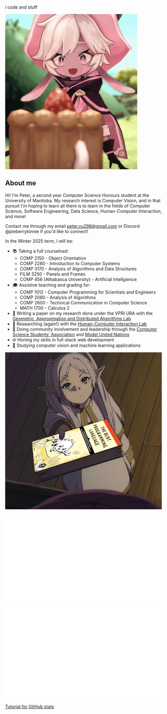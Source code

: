 i code and stuff

<img src="./pieberry-witchspring-r.gif" alt="Pieberry looking at pie">

## About me

Hi! I'm Peter, a second year Computer Science Honours student at the University of Manitoba. My research interest is Computer Vision, and in that pursuit I'm hoping to learn all there is to learn in the fields of Computer Science, Software Engineering, Data Science, Human-Computer Interaction, and more!

Contact me through my email [peter.vu298@gmail.com](mailto:peter.vu298@gmail.com) or Discord @pieberrykinnie if you'd like to connect!

In the Winter 2025 term, I will be:

- 📚 Taking a full courseload:
    - COMP 2150 - Object Orientation
    - COMP 2280 - Introduction to Computer Systems
    - COMP 3170 - Analysis of Algorithms and Data Structures
    - FILM 3250 - Panels and Frames
    - COMP 456 (Athabasca University) - Artificial Intellgience
- 🎓 Assistive teaching and grading for:
    - COMP 1012 - Computer Programming for Scientists and Engineers
    - COMP 2080 - Analysis of Algorithms
    - COMP 2600 - Technical Communication in Computer Science
    - MATH 1700 - Calculus 2
- 📝 Writing a paper on my research done under the VPRI URA with the [Geometric, Approximation and Distributed Algorithms Lab](https://home.cs.umanitoba.ca/~gada/)
- 🔬 Researching (again!) with the [Human-Computer Interaction Lab](https://hci.cs.umanitoba.ca/)
- 👥 Doing community involvement and leadership through the [Computer Science Students' Association](https://www.umanitobacssa.ca/) and [Model United Nations](https://www.instagram.com/umanitobamun/)
- 🌐 Honing my skills in full-stack web development
- 🤖 Studying computer vision and machine learning applications

<img src="./Frieren_Holding_The_Rust_Programming_Language.png" alt="Frieren Holding The Rust Programming Language">

![](https://raw.githubusercontent.com/pieberrykinnie/github-stats-transparent/output/generated/overview.svg)
![](https://raw.githubusercontent.com/pieberrykinnie/github-stats-transparent/output/generated/languages.svg)

[Tutorial for GitHub stats](https://github.com/rahul-jha98/github-stats-transparent)

